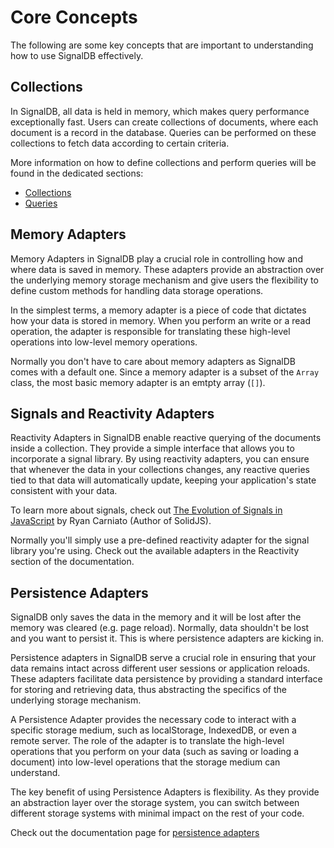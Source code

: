 # Core Concepts

The following are some key concepts that are important to understanding how to use SignalDB effectively.

## Collections

In SignalDB, all data is held in memory, which makes query performance exceptionally fast. Users can create collections of documents, where each document is a record in the database. Queries can be performed on these collections to fetch data according to certain criteria.

More information on how to define collections and perform queries will be found in the dedicated sections:
* [Collections](/collections)
* [Queries](/queries)

## Memory Adapters

Memory Adapters in SignalDB play a crucial role in controlling how and where data is saved in memory. These adapters provide an abstraction over the underlying memory storage mechanism and give users the flexibility to define custom methods for handling data storage operations.

In the simplest terms, a memory adapter is a piece of code that dictates how your data is stored in memory. When you perform an write or a read operation, the adapter is responsible for translating these high-level operations into low-level memory operations.

Normally you don't have to care about memory adapters as SignalDB comes with a default one. Since a memory adapter is a subset of the `Array` class, the most basic memory adapter is an emtpty array (`[]`).

## Signals and Reactivity Adapters

Reactivity Adapters in SignalDB enable reactive querying of the documents inside a collection. They provide a simple interface that allows you to incorporate a signal library. By using reactivity adapters, you can ensure that whenever the data in your collections changes, any reactive queries tied to that data will automatically update, keeping your application's state consistent with your data.

To learn more about signals, check out [The Evolution of Signals in JavaScript](https://dev.to/this-is-learning/the-evolution-of-signals-in-javascript-8ob) by Ryan Carniato (Author of SolidJS).

Normally you'll simply use a pre-defined reactivity adapter for the signal library you're using. Check out the available adapters in the Reactivity section of the documentation.

## Persistence Adapters

SignalDB only saves the data in the memory and it will be lost after the memory was cleared (e.g. page reload). Normally, data shouldn't be lost and you want to persist it. This is where persistence adapters are kicking in.

Persistence adapters in SignalDB serve a crucial role in ensuring that your data remains intact across different user sessions or application reloads. These adapters facilitate data persistence by providing a standard interface for storing and retrieving data, thus abstracting the specifics of the underlying storage mechanism.

A Persistence Adapter provides the necessary code to interact with a specific storage medium, such as localStorage, IndexedDB, or even a remote server. The role of the adapter is to translate the high-level operations that you perform on your data (such as saving or loading a document) into low-level operations that the storage medium can understand.

The key benefit of using Persistence Adapters is flexibility. As they provide an abstraction layer over the storage system, you can switch between different storage systems with minimal impact on the rest of your code.

Check out the documentation page for [persistence adapters](/data-persistence/)
